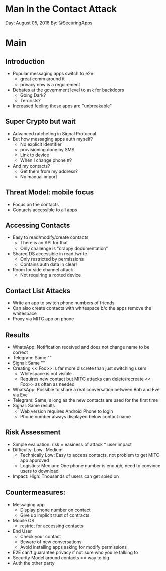 # Man In the Contact Attack

Day: August 05, 2016
By: @SecuringApps

# Main

## Introduction
- Popular messaging apps switch to e2e
	- great comm around it
	- privacy now is a requirement
- Debates at the government level to ask for backdoors
	- Going Dark?
	- Terorists?
- Increased feeling these apps are "unbreakable"

## Super Crypto but wait
- Advanced ratcheting in Signal Protocoal
- But how messaging apps auth myself?
	- No explicit identifier
	- provisioning done by SMS
	- Link to device
	- When I change phone #?
- And my contacts?
	- Get them from my address?
	- No manual import

## Threat Model: mobile focus
- Focus on the contacts
- Contacts accessible to all apps

## Accessing Contacts
- Easy to read/modify/create contacts
	- There is an API for that
	- Only challenge is "crappy documentation"
- Shared DS accessible in read /write
	- Only restricted by permissions
	- Contains auth data in clear!
- Room for side channel attack
	- Not requiring a rooted device

## Contact List Attacks
- Write an app to switch phone numbers of friends 
- Can also create contacts with whitespace b/c the apps remove the whitespace 
- Proxy via MITC app on phone

## Results
- WhatsApp: Notification received and does not change name to be correct
- Telegram: Same ""
- Signal: Same ""
- Creating << Foo>> is far more discrete than just switching users
	- Whitespace is not visible
	- Requires new contact but MITC attacks can delete/recreate << Foo>> as often as needed
- WhatsApp: Possible to share a real conversation between Bob and Eve via Eve
- Telegram: Same, s long as the new contacts are used for the first time
- Signal: Same results
	- Web version requires Android Phone to login
	- Phone number always displayed below contact name

## Risk Assessment
- Simple evaluation: risk = easiness of attack * user impact
- Difficulty: Low- Medium
	- Technically Low: Easy to access contacts, not problem to get MITC app approved
	- Logistics: Medium: One phone number is enough, need to convince users to download
- Impact: High: Thousands of users can get spied on

## Countermeasures:
- Messaging app
	- Display phone number on contact
	- Give up implicit trust of contracts
- Mobile OS
	- restrict for accessing contacts
- End User
	- Check your contact
	- Beware of new conversations
	- Avoid installing apps asking for modify permissions
- E2E can't guarantee privacy if not sure who you're talking to
- Security Model around contacts == way to big
- Auth the other party
